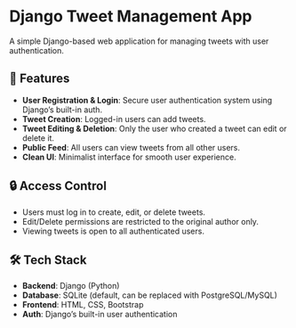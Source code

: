 # Django Tweet Management App

A simple Django-based web application for managing tweets with user authentication.

## 📌 Features

- **User Registration & Login**: Secure user authentication system using Django’s built-in auth.
- **Tweet Creation**: Logged-in users can add tweets.
- **Tweet Editing & Deletion**: Only the user who created a tweet can edit or delete it.
- **Public Feed**: All users can view tweets from all other users.
- **Clean UI**: Minimalist interface for smooth user experience.

## 🔒 Access Control

- Users must log in to create, edit, or delete tweets.
- Edit/Delete permissions are restricted to the original author only.
- Viewing tweets is open to all authenticated users.

## 🛠️ Tech Stack

- **Backend**: Django (Python)
- **Database**: SQLite (default, can be replaced with PostgreSQL/MySQL)
- **Frontend**: HTML, CSS, Bootstrap 
- **Auth**: Django’s built-in user authentication


